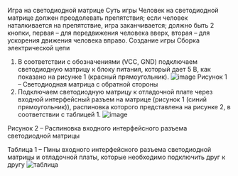 Игра на светодиодной матрице
Суть игры
Человек на светодиодной матрице должен преодолевать препятствия; если человек наталкивается на препятствие, игра заканчивается; должно быть 2 кнопки, первая – для передвижения человека вверх, вторая – для ускорения движения человека вправо. 
Создание игры
Сборка электрической цепи
1) В соответствии с обозначениями (VCC, GND) подключаем светодиодную матрицу к блоку питания, который дает 5 В, как показано на рисунке 1 (красный прямоугольник).
![image](https://github.com/AsliBWL/LED-Matrix-Game/assets/156215350/3d7f160b-0ab5-40e6-bb18-6504897b8d05)
Рисунок 1 – Светодиодная матрица с обратной стороны
2) Подключаем светодиодную матрицу к отладочной плате через входной интерфейсный разъем на матрице (рисунок 1 (синий прямоугольник)), распиновка которого представлена на рисунке 2, в соответствии с таблицей 1.
![image](https://github.com/AsliBWL/LED-Matrix-Game/assets/156215350/f87ee1a3-e640-4df9-8d3a-6fc543b4dd05)

Рисунок 2 – Распиновка входного интерфейсного разъема светодиодной матрицы

Таблица 1 – Пины входного интерфейсного разъема светодиодной матрицы и отладочной платы, которые необходимо подключить друг к другу
![таблица](https://github.com/AsliBWL/LED-Matrix-Game/assets/156215350/358de69a-895f-420e-bfa3-329d6e95339e)
